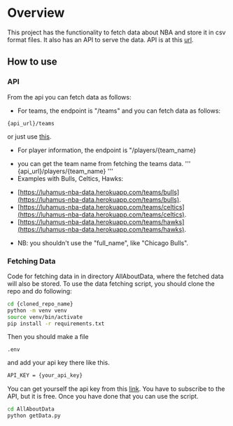 # Overview
This project has the functionality to fetch data about NBA and store it in csv format files.
It also has an API to serve the data.
API is at this [url](https://luhamus-nba-data.herokuapp.com/).

## How to use
### API
From the api you can fetch data as follows:
* For teams, the endpoint is "/teams" and you can fetch data as follows:
```
{api_url}/teams
```
or just use [this](https://luhamus-nba-data.herokuapp.com/teams).

* For player information, the endpoint is "/players/{team_name}
 - you can get the team name from fetching the teams data.
 '''
    {api_url}/players/{team_name}
 '''
 - Examples with Bulls, Celtics, Hawks:
 * [https://luhamus-nba-data.herokuapp.com/teams/bulls](https://luhamus-nba-data.herokuapp.com/teams/bulls).
 * [https://luhamus-nba-data.herokuapp.com/teams/celtics](https://luhamus-nba-data.herokuapp.com/teams/celtics).
 * [https://luhamus-nba-data.herokuapp.com/teams/hawks](https://luhamus-nba-data.herokuapp.com/teams/hawks).
 - NB: you shouldn't use the "full_name", like "Chicago Bulls".

### Fetching Data
Code for fetching data in in directory AllAboutData, where the 
fetched data will also be stored.
To use the data fetching script, you should clone the repo and do following:
```bash
cd {cloned_repo_name}
python -m venv venv
source venv/bin/activate
pip install -r requirements.txt
```
Then you should make a file 
```
.env
```
and add your api key there like this.
```bash
API_KEY = {your_api_key}
```
You can get yourself the api key from this [link](https://rapidapi.com/theapiguy/api/free-nba/).
You have to subscribe to the API, but it is free. Once you have done that you can use the script.
```bash
cd AllAboutData
python getData.py
```
